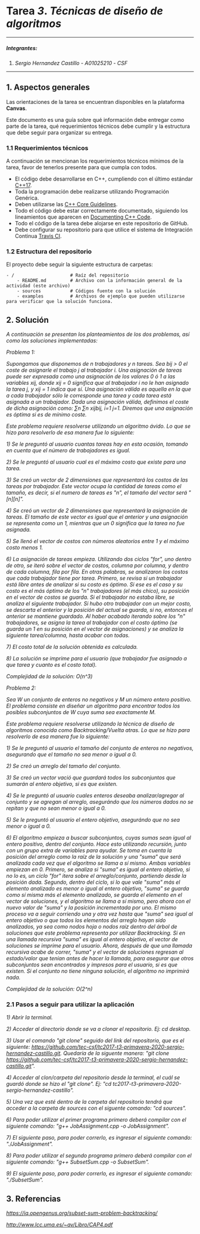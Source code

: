 # Tarea *3*. *Técnicas de diseño de algoritmos*

---

##### Integrantes:
1. *Sergio Hernandez Castillo* - *A01025210* - *CSF*
---
## 1. Aspectos generales

Las orientaciones de la tarea se encuentran disponibles en la plataforma **Canvas**.

Este documento es una guía sobre qué información debe entregar como parte de la tarea, qué requerimientos técnicos debe cumplir y la estructura que debe seguir para organizar su entrega.

### 1.1 Requerimientos técnicos

A continuación se mencionan los requerimientos técnicos mínimos de la tarea, favor de tenerlos presente para que cumpla con todos.

* El código debe desarrollarse en C++, cumpliendo con el último estándar [C++17](https://isocpp.org/std/the-standard).
* Toda la programación debe realizarse utilizando Programación Genérica.
* Deben utilizarse las [C++ Core Guidelines](https://github.com/isocpp/CppCoreGuidelines/blob/master/CppCoreGuidelines.md).
* Todo el código debe estar correctamente documentado, siguiendo los lineamientos que aparecen en [Documenting C++ Code](https://developer.lsst.io/cpp/api-docs.html).
* Todo el código de la tarea debe alojarse en este repositorio de GitHub.
* Debe configurar su repositorio para que utilice el sistema de Integración Continua [Travis CI](https://travis-ci.org/).

### 1.2 Estructura del repositorio

El proyecto debe seguir la siguiente estructura de carpetas:
```
- / 			        # Raíz del repositorio
    - README.md			# Archivo con la información general de la actividad (este archivo)
    - sources  			# Códigos fuente con la solución
    - examples			# Archivos de ejemplo que pueden utilizarse para verificar que la solución funciona.
```

## 2. Solución

*A continuación se presentan los planteamientos de los dos problemas, así como las soluciones implementadas:*

*Problema 1:*

*Supongamos que disponemos de n trabajadores y n tareas. Sea bij > 0 el coste de asignarle el trabajo j al trabajador i. Una asignación de tareas puede ser expresada como una asignación de los valores 0 ó 1 a las variables xij, donde xij = 0 significa que al trabajador i no le han asignado la tarea j, y xij = 1 indica que sí. Una asignación válida es aquella en la que a cada trabajador sólo le corresponde una tarea y cada tarea está asignada a un trabajador. Dada una asignación válida, definimos el coste de dicha asignación como: ∑n ∑n xijbij, i=1 j=1. Diremos que una asignación es óptima si es de mínimo coste.*

*Este problema requiere resolverse utilizando un algoritmo ávido. Lo que se hizo para resolverlo de esa manera fue lo siguiente:*

*1) Se le preguntó al usuario cuantas tareas hay en esta ocasión, tomando en cuenta que el número de trabajadores es igual.*

*2) Se le preguntó al usuario cual es el máximo costo que existe para una tarea.*

*3) Se creó un vector de 2 dimensiones que representará los costos de las tareas por trabajador. Este vector ocupa la cantidad de tareas como el tamaño, es decir, si el numero de tareas es "n", el tamaño del vector será "[n][n]".*

*4) Se creó un vector de 2 dimensiones que representará la asignación de tareas. El tamaño de este vector es igual que el anterior y una asignación se representa como un 1, mientras que un 0 significa que la tarea no fue asignada.*

*5) Se llenó el vector de costos con números aleatorios entre 1 y el máximo costo menos 1.*

*6) La asignación de tareas empieza. Utilizando dos ciclos "for", uno dentro de otro, se iteró sobre el vector de costos, columna por columna, y dentro de cada columna, fila por fila. En otras palabras, se analizaron los costos que cada trabajador tiene por tarea. Primero, se revisa si un trabajador está libre antes de analizar si su costo es óptimo. Si ese es el caso y su costo es el más óptimo de los "n" trabajadores (el más chico), su posición en el vector de costos se guarda. Si el trabajador no estaba libre, se analiza el siguiente trabajador. Si hubo otro trabajador con un mejor costo, se descarta el anterior y la posición del actual se guarda, si no, entonces el anterior se mantiene guardado. Al haber acabado iterando sobre los "n" trabajadores, se asigna la tarea al trabajador con el costo óptimo (se guarda un 1 en su posición en el vector de asignaciones) y se analiza la siguiente tarea/columna, hasta acabar con todas.*

*7) El costo total de la solución obtenida es calculada.*

*8) La solución se imprime para el usuario (que trabajador fue asignado a que tarea y cuanto es el costo total).*

*Complejidad de la solución: O(n^3)*

*Problema 2:*

*Sea W un conjunto de enteros no negativos y M un número entero positivo. El problema consiste en diseñar un algoritmo para encontrar todos los posibles subconjuntos de W cuya suma sea exactamente M.*

*Este problema requiere resolverse utilizando la técnica de diseño de algoritmos conocida como Backtracking/Vuelta atras. Lo que se hizo para resolverlo de esa manera fue lo siguiente:*

*1) Se le preguntó al usuario el tamaño del conjunto de enteros no negativos, asegurando que el tamaño no sea menor o igual a 0.*

*2) Se creó un arreglo del tamaño del conjunto.*

*3) Se creó un vector vació que guardará todos los subconjuntos que sumarán al entero objetivo, si es que existen.*

*4) Se le preguntó al usuario cuales enteros deseaba analizar/agregar al conjunto y se agregan al arreglo, asegurándo que los números dados no se repitan y que no sean menor o igual a 0.*

*5) Se le preguntó al usuario el entero objetivo, asegurándo que no sea menor o igual a 0.*

*6) El algoritmo empieza a buscar subconjuntos, cuyas sumas sean igual al entero positivo, dentro del conjunto. Hace esto utilizando recursión, junto con un grupo extra de variables para ayudar. Se toma en cuenta la posición del arreglo como la raíz de la solución y una "suma" que será analizada cada vez que el algoritmo se llama a sí mismo. Ambas variables empiezan en 0. Primero, se analiza si "suma" es igual al entero objetivo, si no lo es, un ciclo "for" itera sobre el arreglo/conjunto, partiendo desde la posición dada. Segundo, dentro del ciclo, si lo que vale "suma" más el elemento analizado es menor o igual al entero objetivo, "suma" se guarda como sí misma más el elemento analizado, se guarda el elemento en el vector de soluciones, y el algoritmo se llama a sí mismo, pero ahora con el nuevo valor de "suma" y la posición incrementada por uno. El mismo proceso va a seguir corriendo una y otra vez hasta que "suma" sea igual al entero objetivo o que todos los elementos del arreglo hayan sido analizados, ya sea como nodos hoja o nodos raíz dentro del árbol de soluciones que este problema representa por utilizar Backtracking. Si en una llamada recursiva "suma" es igual al entero objetivo, el vector de soluciones se imprime para el usuario. Ahora, después de que una llamada recursiva acabe de correr, "suma" y el vector de soluciones regresan al estado/valor que tenían antes de hacer la llamada, para asegurar que otros subconjuntos sean encontrados y impresos para el usuario, si es que existen. Si el conjunto no tiene ninguna solución, el algoritmo no imprimirá nada.*

*Complejidad de la solución: O(2^n)*

### 2.1 Pasos a seguir para utilizar la aplicación

*1) Abrir la terminal.*

*2) Acceder al directorio donde se va a clonar el repositorio. Ej: cd desktop.*

*3) Usar el comando "git clone" seguido del link del repositorio, que es el siguiente: https://github.com/tec-csf/tc2017-t3-primavera-2020-sergio-hernandez-castillo.git. Quedaria de la siguente manera: "git clone https://github.com/tec-csf/tc2017-t3-primavera-2020-sergio-hernandez-castillo.git".*

*4) Acceder al clon/carpeta del repositorio desde la terminal, el cuál se guardó donde se hizo el "git clone". Ej: "cd tc2017-t3-primavera-2020-sergio-hernandez-castillo".*

*5) Una vez que esté dentro de la carpeta del repositorio tendrá que acceder a la carpeta de sources con el siguente comando: "cd sources".*

*6) Para poder utilizar el primer programa primero deberá compilar con el siguiente comando: "g++ JobAssignment.cpp -o JobAssignment".*

*7) El siguiente paso, para poder correrlo, es ingresar el siguiente comando: "./JobAssignment".*

*8) Para poder utilizar el segundo programa primero deberá compilar con el siguiente comando: "g++ SubsetSum.cpp -o SubsetSum".*

*9) El siguiente paso, para poder correrlo, es ingresar el siguiente comando: "./SubsetSum".*

## 3. Referencias

*https://iq.opengenus.org/subset-sum-problem-backtracking/*

*http://www.lcc.uma.es/~av/Libro/CAP4.pdf*
